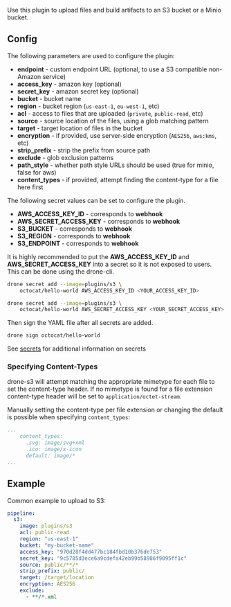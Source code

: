Use this plugin to upload files and build artifacts to an S3 bucket or a Minio
bucket.

## Config

The following parameters are used to configure the plugin:

* **endpoint** - custom endpoint URL (optional, to use a S3 compatible non-Amazon service)
* **access_key** - amazon key (optional)
* **secret_key** - amazon secret key (optional)
* **bucket** - bucket name
* **region** - bucket region (`us-east-1`, `eu-west-1`, etc)
* **acl** - access to files that are uploaded (`private`, `public-read`, etc)
* **source** - source location of the files, using a glob matching pattern
* **target** - target location of files in the bucket
* **encryption** - if provided, use server-side encryption (`AES256`, `aws:kms`, etc)
* **strip_prefix** - strip the prefix from source path
* **exclude** - glob exclusion patterns
* **path_style** - whether path style URLs should be used (true for minio, false for aws)
* **content_types** - if provided, attempt finding the content-type for a file here first

The following secret values can be set to configure the plugin.

* **AWS_ACCESS_KEY_ID** - corresponds to **webhook**
* **AWS_SECRET_ACCESS_KEY** - corresponds to **webhook**
* **S3_BUCKET** - corresponds to **webhook**
* **S3_REGION** - corresponds to **webhook**
* **S3_ENDPOINT** - corresponds to **webhook**

It is highly recommended to put the **AWS_ACCESS_KEY_ID** and
**AWS_SECRET_ACCESS_KEY** into a secret so it is not exposed to users. This can
be done using the drone-cli.

```bash
drone secret add --image=plugins/s3 \
    octocat/hello-world AWS_ACCESS_KEY_ID <YOUR_ACCESS_KEY_ID>

drone secret add --image=plugins/s3 \
    octocat/hello-world AWS_SECRET_ACCESS_KEY <YOUR_SECRET_ACCESS_KEY>
```

Then sign the YAML file after all secrets are added.

```bash
drone sign octocat/hello-world
```

See [secrets](http://readme.drone.io/0.5/usage/secrets/) for additional
information on secrets

### Specifying Content-Types

drone-s3 will attempt matching the appropriate mimetype for each file to
set the content-type header. If no mimetype is found for a file extension
content-type header will be set to `application/octet-stream`.

Manually setting the content-type per file extension or changing the default
is possible when specifying `content_types`:

```yaml
...
    content_types:
      .svg: image/svg+xml
      .ico: image/x-icon
      default: image/*
...
```

## Example

Common example to upload to S3:

```yaml
pipeline:
  s3:
    image: plugins/s3
    acl: public-read
    region: "us-east-1"
    bucket: "my-bucket-name"
    access_key: "970d28f4dd477bc184fbd10b376de753"
    secret_key: "9c5785d3ece6a9cdefa42eb99b58986f9095ff1c"
    source: public/**/*
    strip_prefix: public/
    target: /target/location
    encryption: AES256
    exclude:
      - **/*.xml
```
